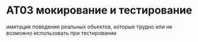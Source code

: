 # AT03 мокирование и тестирование 
 имитация поведения реальных обьектов, которые трудно или не возможно использовать при тестировании 
